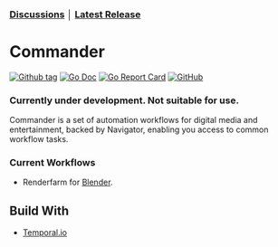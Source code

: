 ### [Discussions](https://github.com/flowshot-io/commander/discussions) │ [Latest Release](https://github.com/flowshot-io/commander/releases/latest)

# Commander

[![Github tag](https://badgen.net/github/tag/flowshot-io/commander)](https://github.com/flowshot-io/commander/tags)
[![Go Doc](https://img.shields.io/badge/go-documentation-blue.svg?style=flat-square)](https://pkg.go.dev/github.com/flowshot-io/commander)
[![Go Report Card](https://goreportcard.com/badge/github.com/flowshot-io/commander)](https://goreportcard.com/report/github.com/flowshot-io/commander)
[![GitHub](https://img.shields.io/github/license/flowshot-io/commander)](https://github.com/flowshot-io/commander/blob/master/LICENSE)

### Currently under development. Not suitable for use.

Commander is a set of automation workflows for digital media and entertainment, backed by Navigator, enabling you access to common workflow tasks.

### Current Workflows

- Renderfarm for [Blender](https://www.blender.org/).

## Build With

- [Temporal.io](https://temporal.io/)
